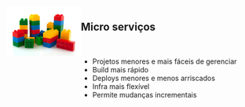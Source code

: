 <div style="float: left; width: 30%">
  <img src="static/lego.png" width="600px" />
</div>

<div style="float: right; width: 70%">
  <h2>Micro serviços</h2>
  <br />
  <ul>
    <li>Projetos menores e mais fáceis de gerenciar</li>
    <li>Build mais rápido</li>
    <li>Deploys menores e menos arriscados</li>
    <li>Infra mais flexível</li>
    <li>Permite mudanças incrementais</li>
  </ul>
</div>

<hr class="pdf-bugfix" />
